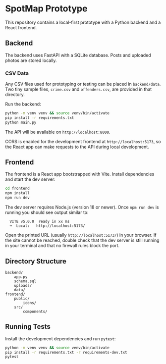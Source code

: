 # SpotMap Prototype

This repository contains a local-first prototype with a Python backend and a React frontend.

## Backend

The backend uses FastAPI with a SQLite database. Posts and uploaded photos are stored locally.

### CSV Data

Any CSV files used for prototyping or testing can be placed in `backend/data`. Two tiny sample files, `crime.csv` and `offenders.csv`, are provided in that directory.

Run the backend:

```bash
python -m venv venv && source venv/bin/activate
pip install -r requirements.txt
python main.py
```

The API will be available on `http://localhost:8000`.

CORS is enabled for the development frontend at `http://localhost:5173`, so the React app can make requests to the API during local development.

## Frontend

The frontend is a React app bootstrapped with Vite. Install dependencies and start the dev server:

```bash
cd frontend
npm install
npm run dev
```

The dev server requires Node.js (version 18 or newer). Once `npm run dev` is running
you should see output similar to:

```
  VITE v5.0.0  ready in xx ms
  ➜  Local:   http://localhost:5173/
```

Open the printed URL (usually `http://localhost:5173/`) in your browser. If the site
cannot be reached, double check that the dev server is still running in your
terminal and that no firewall rules block the port.

## Directory Structure

```
backend/
    app.py
    schema.sql
    uploads/
    data/
frontend/
    public/
        icons/
    src/
        components/
```

## Running Tests

Install the development dependencies and run `pytest`:

```bash
python -m venv venv && source venv/bin/activate
pip install -r requirements.txt -r requirements-dev.txt
pytest
```
